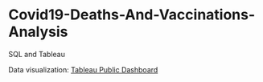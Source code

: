 # Covid19-Deaths-And-Vaccinations-Analysis
SQL and Tableau

Data visualization: [Tableau Public Dashboard](https://public.tableau.com/views/Covid19_Analysis_Dashboard_16904832536400/Dashboard1?:language=en-US&:display_count=n&:origin=viz_share_link)
